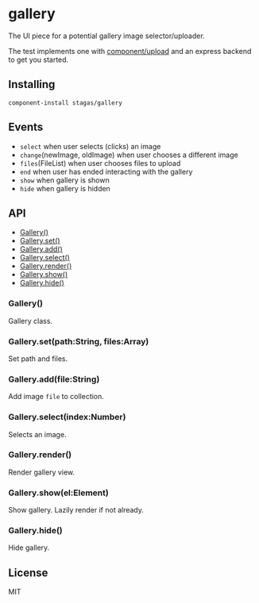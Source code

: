 
# gallery

The UI piece for a potential gallery image selector/uploader.

The test implements one with [component/upload](https://github.com/component/upload) and an express backend to get you started.

## Installing

`component-install stagas/gallery`

## Events

  - `select` when user selects (clicks) an image
  - `change`(newImage, oldImage) when user chooses a different image
  - `files`(FileList) when user chooses files to upload
  - `end` when user has ended interacting with the gallery
  - `show` when gallery is shown
  - `hide` when gallery is hidden

## API

  - [Gallery()](#gallery)
  - [Gallery.set()](#gallerysetpathstringfilesarray)
  - [Gallery.add()](#galleryaddfilestring)
  - [Gallery.select()](#galleryselectindexnumber)
  - [Gallery.render()](#galleryrender)
  - [Gallery.show()](#galleryshowelelement)
  - [Gallery.hide()](#galleryhide)

### Gallery()

  Gallery class.

### Gallery.set(path:String, files:Array)

  Set path and files.

### Gallery.add(file:String)

  Add image `file` to collection.

### Gallery.select(index:Number)

  Selects an image.

### Gallery.render()

  Render gallery view.

### Gallery.show(el:Element)

  Show gallery. Lazily render if not already.

### Gallery.hide()

  Hide gallery.

## License

MIT
